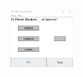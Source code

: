 <img src="https://raw.githubusercontent.com/kylertran/FBLAQuiz/main/dnd.gif" width="100" height="92" />
